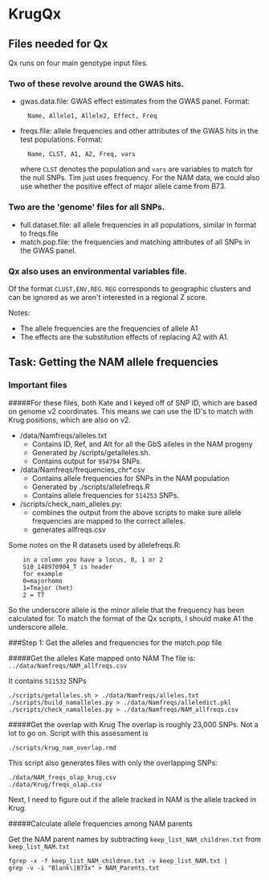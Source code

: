 # KrugQx

## Files needed for Qx

Qx runs on four main genotype input files. 

### Two of these revolve around the GWAS hits. 

* gwas.data.file: GWAS effect estimates from the GWAS panel. Format:
		
		Name, Allele1, Allele2, Effect, Freq
* freqs.file: allele frequencies and other attributes of the GWAS hits in the test populations. Format:

		Name, CLST, A1, A2, Freq, vars
		
	where `CLST` denotes the population and `vars` are variables to match for the null SNPs. Tim just uses frequency. For the NAM data, we could also use whether the positive effect of major allele came from B73.
	
### Two are the 'genome' files for all SNPs.

* full.dataset.file: all allele frequencies in all populations, similar in format to freqs.file
* match.pop.file:  the frequencies and matching attributes of all SNPs in the GWAS panel.

### Qx also uses an environmental variables file.

Of the format `CLUST,ENV,REG`. `REG` corresponds to geographic clusters and can be ignored as we aren't interested in a regional Z score. 

Notes:

* The allele frequencies are the frequencies of allele A1
* The effects are the substitution effects of replacing A2 with A1.

## Task: Getting the NAM allele frequencies

### Important files

#####For these files, both Kate and I keyed off of SNP ID, which are based on genome v2 coordinates. This means we can use the ID's to match with Krug positions, which are also on v2.

* /data/Namfreqs/alleles.txt  
	* Contains ID, Ref, and Alt for all the GbS alleles in the NAM progeny
	* Generated by /scripts/getalleles.sh.
	* Contains output for `954794` SNPs.
* /data/Namfreqs/frequencies_chr*.csv
	* Contains allele frequencies for SNPs in the NAM population
	* Generated by ./scripts/allelefreqs.R
	* Contains allele frequencies for `514253` SNPs.
* /scripts/check_nam_alleles.py:
	* combines the output from the above scripts to make sure allele frequencies are mapped to the correct alleles. 
	* generates allfreqs.csv

Some notes on the R datasets used by allelefreqs.R:
	
		in a column you have a locus, 0, 1 or 2
		S10_148970904_T is header
		for example
		0=majorhomo
		1=Tmajor (het)
		2 = TT
 
So the underscore allele is the minor allele that the frequency has been calculated for. To match the format of the Qx scripts, I should make A1 the underscore allele.

###Step 1: Get the alleles and frequencies for the match.pop file

#####Get the alleles Kate mapped onto NAM
The file is: `../data/Namfreqs/NAM_allfreqs.csv`

It contains `511532` SNPs

	./scripts/getalleles.sh > ./data/Namfreqs/alleles.txt
	./scripts/build_namalleles.py > ./data/Namfreqs/alleledict.pkl
	./scripts/check_namalleles.py > ./data/Namfreqs/NAM_allfreqs.csv

#####Get the overlap with Krug
The overlap is roughly 23,000 SNPs. Not a lot to go on. Script with this assessment is
 
	./scripts/krug_nam_overlap.rmd

This script also generates files with only the overlapping SNPs:

	./data/NAM_freqs_olap_krug.csv
	./data/Krug/freqs_olap.csv

Next, I need to figure out if the allele tracked in NAM is the allele tracked in Krug.

#####Calculate allele frequencies among NAM parents

Get the NAM parent names by subtracting `keep_list_NAM_children.txt` from `keep_list_NAM.txt`

	fgrep -x -f keep_list_NAM_children.txt -v keep_list_NAM.txt |
	grep -v -i "Blank\|B73x" > NAM_Parents.txt
	
	